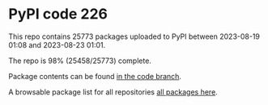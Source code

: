 # PyPI code 226

This repo contains 25773 packages uploaded to PyPI between 
2023-08-19 01:08 and 2023-08-23 01:01.

The repo is 98% (25458/25773) complete.

Package contents can be found [in the code branch](https://github.com/pypi-data/pypi-mirror-226/tree/code/packages).

A browsable package list for all repositories [all packages here](https://pypi-data.github.io/website/repositories/pypi-mirror-226).


